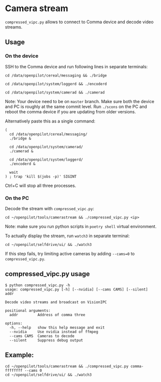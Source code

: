 # Camera stream

`compressed_vipc.py` allows to connect to Comma device and decode video streams. 

## Usage

### On the device 
SSH to the Comma device and run following lines in separate terminals:

`cd /data/openpilot/cereal/messaging && ./bridge`

`cd /data/openpilot/system/loggerd && ./encoderd`

`cd /data/openpilot/system/camerad && ./camerad`

Note: Your device need to be on `master` branch.
Make sure both the device and PC is roughly at the same commit level.
Run `./scons` on the PC and reboot the comma device if you are updating from older versions.

Alternatively paste this as a single command:
```
(
  cd /data/openpilot/cereal/messaging/
  ./bridge &

  cd /data/openpilot/system/camerad/
  ./camerad &

  cd /data/openpilot/system/loggerd/
  ./encoderd &

  wait
) ; trap 'kill $(jobs -p)' SIGINT
```
Ctrl+C will stop all three processes. 

### On the PC
Decode the stream with `compressed_vipc.py`:

```cd ~/openpilot/tools/camerastream && ./compressed_vipc.py <ip>```

Note: make sure you run python scripts in `poetry shell` virtual environment.

To actually display the stream, run `watch3` in separate terminal:

```cd ~/openpilot/selfdrive/ui/ && ./watch3```

If this step fails, try limiting active cameras by adding `--cams=0` to `compressed_vipc.py`.

## compressed_vipc.py usage
```
$ python compressed_vipc.py -h
usage: compressed_vipc.py [-h] [--nvidia] [--cams CAMS] [--silent] addr

Decode video streams and broadcast on VisionIPC

positional arguments:
  addr         Address of comma three

options:
  -h, --help   show this help message and exit
  --nvidia     Use nvidia instead of ffmpeg
  --cams CAMS  Cameras to decode
  --silent     Suppress debug output
```


## Example:
```
cd ~/openpilot/tools/camerastream && ./compressed_vipc.py comma-ffffffff --cams 0
cd ~/openpilot/selfdrive/ui/ && ./watch3
```